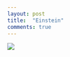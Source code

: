 ```yaml
---
layout: post
title:  "Einstein"
comments: true
---
```

<img style="min-height: auto;" class="cover" src="/img/einstein-gpt3/cover.png">

